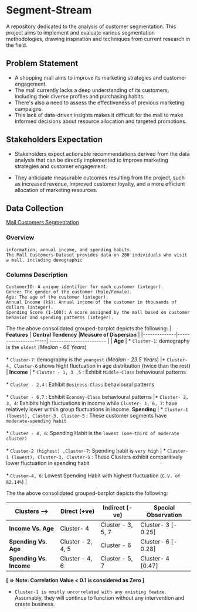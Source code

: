 # Segment-Stream
A repository dedicated to the analysis of customer segmentation. This project aims to implement and evaluate various segmentation methodologies, drawing inspiration and techniques from current research in the field.


## Problem Statement
- A shopping mall aims to improve its marketing strategies and customer engagement.
- The mall currently lacks a deep understanding of its customers, including their diverse profiles and purchasing habits.
- There's also a need to assess the effectiveness of previous marketing campaigns.
- This lack of data-driven insights makes it difficult for the mall to make informed decisions about resource allocation and targeted promotions.

## Stakeholders Expectation

- Stakeholders expect actionable recommendations derived from the data analysis that can be directly implemented to improve marketing strategies and customer engagement.

- They anticipate measurable outcomes resulting from the project, such as increased revenue, improved customer loyalty, and a more efficient allocation of marketing resources.


## Data Collection
 [Mall Customers Segmentation](https://www.kaggle.com/datasets/abdallahwagih/mall-customers-segmentation)

### Overview

    information, annual income, and spending habits. 
    The Mall Customers Dataset provides data on 200 individuals who visit a mall, including demographic 


### Columns Description

    CustomerID: A unique identifier for each customer (integer).
    Genre: The gender of the customer (Male/Female).
    Age: The age of the customer (integer).
    Annual Income (k$): Annual income of the customer in thousands of dollars (integer).
    Spending Score (1-100): A score assigned by the mall based on customer behavior and spending patterns (integer).

The the above consolidated grouped-barplot depicts the following:
| **Features** | **Central Tendency** |**Measure of Dispersion** |
|--------------|----------------------| ------------------------ |
| **Age**  | * `Cluster-1`: demography is the `oldest` (*Median - 66 Years*)<br> <br>* `Cluster-7`: demography is the `youngest` (*Median - 23.5 Years*)   |* `Cluster-4, Cluster-6` shows hight fluctuation in age distribution (twice than the rest) 
| **Income**     | * `Cluster - 1, 3 ,5` : Exhibit `Middle-Class` behavioural patterns  <br> <br>* `Cluster - 2,4` : Exhibit `Business-Class` behavioural patterns <br> <br>* `Cluster - 6,7` : Exhibit `Economy-Class` behavioural patterns |* `Cluster- 2, 3, 4`: Exhibits high fluctuations in income while `Cluster- 1, 6, 7`: have relatively lower within group fluctuations in income. 
 **Spending**     | * `Cluster-1 (lowest), Cluster-3, Cluster-5` : These customer segments have `moderate-spending habit` <br> <br>* `Cluster - 4, 6`: Spending Habit is the `lowest (one-third of moderate cluster)`<br> <br>* `Cluster-2 (highest) ,Cluster-7`: Spending habit is `very high`  | * `Cluster-1 (lowest), Cluster-3, Cluster-5` : These Clusters exhibit comparitively lower fluctuation in spending habit<br> <br>* `Cluster-4, 6`: Lowest Spending Habit with highest fluctuation (`C.V. of 82.14%`) |


 The the above consolidated grouped-barplot depicts the following:

| **Clusters -->** | **Direct (+ve)** |**Indirect (-ve)** |**Special Observation** |
| ---------------- | ---------------- | ----------------- | ------------ |
 **Income Vs. Age**  |  Cluster- 4 | Cluster - 3, 5, 7 | Cluster- 3 [- 0.25]|
| **Spending Vs. Age**     |  Cluster - 2, 4, 5 | Cluster - 6 | Cluster- 6 [- 0.28] |
 **Spending Vs. Income**     |  Cluster - 4, 6 | Cluster - 5, 7  | Cluster- 4 [0.47]|

**[ => Note: Correlation Value < 0.1 is considered as Zero ]**
- `Cluster-1 is mostly uncorrelated with any existing featre`. Assumably, they will continue to function without any intervention and craete business.
